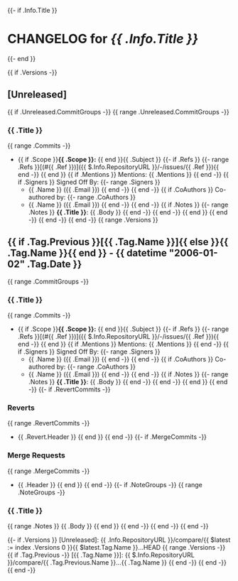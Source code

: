 <!-- this is a generated file -->




























{{- if .Info.Title }}
# CHANGELOG for *{{ .Info.Title }}*
{{- end }}

{{ if .Versions -}}
<a name="Unreleased"></a>
## [Unreleased]

{{ if .Unreleased.CommitGroups -}}
{{ range .Unreleased.CommitGroups -}}
### {{ .Title }}
{{ range .Commits -}}
- {{ if .Scope }}**{{ .Scope }}:** {{ end }}{{ .Subject }}
{{- if .Refs }}
{{- range .Refs }}[(#{{ .Ref }})]({{ $.Info.RepositoryURL }}/-/issues/{{ .Ref }}){{ end -}}
{{ end }}
{{ if .Mentions }}
    Mentions: {{ .Mentions }}
{{ end -}}
{{ if .Signers }}
    Signed Off By:
{{- range .Signers }}
    - {{ .Name }} ({{ .Email }})
{{ end -}}
{{ end -}}
{{ if .CoAuthors }}
    Co-authored by:
{{- range .CoAuthors }}
    - {{ .Name }} ({{ .Email }})
{{ end -}}
{{ end -}}
{{ if .Notes }}
{{- range .Notes }}
    **{{ .Title }}**: {{ .Body }}
{{ end -}}
{{ end -}}
{{ end }}
{{ end -}}
{{ end -}}
{{ end -}} 
{{ range .Versions }}
<a name="{{ .Tag.Name }}"></a>
## {{ if .Tag.Previous }}[{{ .Tag.Name }}]{{ else }}{{ .Tag.Name }}{{ end }} - {{ datetime "2006-01-02" .Tag.Date }}
{{ range .CommitGroups -}}
### {{ .Title }}
{{ range .Commits -}}
- {{ if .Scope }}**{{ .Scope }}:** {{ end }}{{ .Subject }}
{{- if .Refs }}
{{- range .Refs }}[(#{{ .Ref }})]({{ $.Info.RepositoryURL }}/-/issues/{{ .Ref }}){{ end -}}
{{ end }}
{{ if .Mentions }}
    Mentions: {{ .Mentions }}
{{ end -}}
{{ if .Signers }}
    Signed Off By:
{{- range .Signers }}
    - {{ .Name }} ({{ .Email }})
{{ end -}}
{{ end -}}
{{ if .CoAuthors }}
    Co-authored by:
{{- range .CoAuthors }}
    - {{ .Name }} ({{ .Email }})
{{ end -}}
{{ end -}}
{{ if .Notes }}
{{- range .Notes }}
    **{{ .Title }}**: {{ .Body }}
{{ end -}}
{{ end -}}
{{ end }}
{{ end -}} 
{{- if .RevertCommits -}}
### Reverts
{{ range .RevertCommits -}}
- {{ .Revert.Header }}
{{ end }} {{ end -}} 
{{- if .MergeCommits -}}
### Merge Requests
{{ range .MergeCommits -}}
- {{ .Header }}
{{ end }} {{ end -}} 
{{- if .NoteGroups -}}
{{ range .NoteGroups -}}
### {{ .Title }}
{{ range .Notes }}
{{ .Body }}
{{ end }} {{ end -}} {{ end -}} {{ end -}} 

{{- if .Versions }}
[Unreleased]: {{ .Info.RepositoryURL }}/compare/{{ $latest := index .Versions 0 }}{{ $latest.Tag.Name }}...HEAD
{{ range .Versions -}}
{{ if .Tag.Previous -}}
[{{ .Tag.Name }}]: {{ $.Info.RepositoryURL }}/compare/{{ .Tag.Previous.Name }}...{{ .Tag.Name }}
{{ end -}}
{{ end -}}
{{ end -}}
